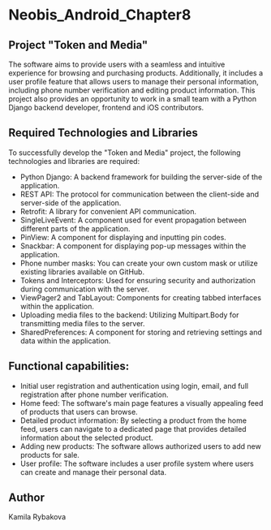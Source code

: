 # Neobis_Android_Chapter8

## Project "Token and Media"
The software aims to provide users with a seamless and intuitive experience for browsing and purchasing products.
Additionally, it includes a user profile feature that allows users to manage their personal information, including phone number verification and editing product information.
This project also provides an opportunity to work in a small team with a Python Django backend developer, frontend and iOS contributors.

## Required Technologies and Libraries
To successfully develop the "Token and Media" project, the following technologies and libraries are required:

- Python Django: A backend framework for building the server-side of the application.
- REST API: The protocol for communication between the client-side and server-side of the application.
- Retrofit: A library for convenient API communication.
- SingleLiveEvent: A component used for event propagation between different parts of the application.
- PinView: A component for displaying and inputting pin codes.
- Snackbar: A component for displaying pop-up messages within the application.
- Phone number masks: You can create your own custom mask or utilize existing libraries available on GitHub.
- Tokens and Interceptors: Used for ensuring security and authorization during communication with the server.
- ViewPager2 and TabLayout: Components for creating tabbed interfaces within the application.
- Uploading media files to the backend: Utilizing Multipart.Body for transmitting media files to the server.
- SharedPreferences: A component for storing and retrieving settings and data within the application.

## Functional capabilities:
- Initial user registration and authentication using login, email, and full registration after phone number verification.
- Home feed: The software's main page features a visually appealing feed of products that users can browse.
- Detailed product information: By selecting a product from the home feed, users can navigate to a dedicated page that provides detailed information about the selected product.
- Adding new products: The software allows authorized users to add new products for sale. 
- User profile: The software includes a user profile system where users can create and manage their personal data.

## Author
Kamila Rybakova
